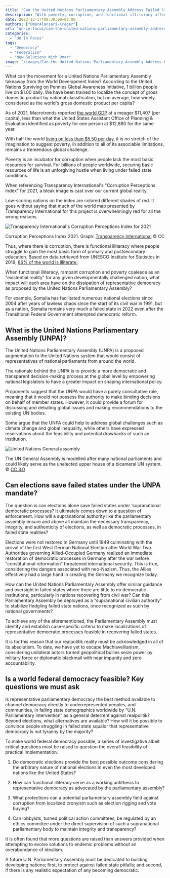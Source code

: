 ```yaml
---
title: "Can the United Nations Parliamentary Assembly Address Failed State Realities?"
description: "With poverty, corruption, and functional illiteracy affecting many nations, can the UN Parliamentary Assembly's proposal for representative democracy succeed?"
date: 2022-12-17T09:30:00+02:00
authors: ["OmarAlansari-Kreger"]
url: "un-in-focus/can-the-united-nations-parliamentary-assembly-address-failed-state-realities"
categories:
  - "Un In Focus"
tags:
  - "Democracy"
  - "Federalism"
  - "New Solutions With Omar"
image: "/images/Can-the-United-Nations-Parliamentary-Assembly-Address-Failed-State-Realities-.jpg"
---
```

What can the movement for a United Nations Parliamentary Assembly takeaway from the World Development Index? According to the United Nations Surviving on Pennies Global Awareness Initiative, 1 billion people live on $1.00 daily. We have been trained to localize the concept of gross domestic product by national classification, but on average, how widely considered as the world's gross domestic product per capita?

As of 2021, Macrotrends reported [the world GDP](https://www.macrotrends.net/countries/WLD/world/gdp-gross-domestic-product) at a meager $11,407 (per capita), less than what the United States Assistant Office of Planning & Evaluation identified as poverty for one person at $12,880 for the same year.

With half the world [living on less than $5.50 per day](https://www.worldbank.org/en/news/press-release/2018/10/17/nearly-half-the-world-lives-on-less-than-550-a-day), it is no stretch of the imagination to suggest poverty, in addition to all of its associable limitations, remains a tremendous global challenge.

Poverty is an incubator for corruption when people lack the most basic resources for survival. For billions of people worldwide, securing basic resources of life is an unforgiving hustle when living under failed state conditions.

When referencing Transparency International's "Corruption Perceptions Index" for 2021, a bleak image is cast over our current global reality.

Low-scoring nations on the index are colored different shades of red. It goes without saying that much of the world map presented by Transparency International for this project is overwhelmingly red for all the wrong reasons.

![Transparency International's Corruption Perceptions Index for 2021](/images/CORRUPTION-PERCEPTIONS-INDEX-2021-1024x654.jpg)

Corruption Perceptions Index 2021. Graph: [Transparency International](https://www.transparency.org/en/cpi/2021) © CC


Thus, where there is corruption, there is functional illiteracy where people struggle to gain the most basic form of primary and postsecondary education. Based on data retrieved from UNESCO Institute for Statistics in 2019, [86% of the world is illiterate.](https://en.unesco.org/sites/default/files/ild-2021-fact-sheet.pdf)

When functional illiteracy, rampant corruption and poverty coalesce as an "existential reality" for any given developmentally challenged nation, what impact will each area have on the dissipation of representative democracy as proposed by the United Nations Parliamentary Assembly?

For example, Somalia has facilitated numerous national elections since 2004 after years of lawless chaos since the start of its civil war in 1991, but as a nation, Somalia remains very much a failed state in 2022 even after the Transitional Federal Government attempted democratic reform.

## **What is the United Nations Parliamentary Assembly (UNPA)?**

The United Nations Parliamentary Assembly (UNPA) is a proposed augmentation to the United Nations system that would consist of representatives of national parliaments from around the world.

The rationale behind the UNPA is to provide a more democratic and transparent decision-making process at the global level by empowering national legislators to have a greater impact on shaping international policy.

Proponents suggest that the UNPA would have a purely consultative role, meaning that it would not possess the authority to make binding decisions on behalf of member states. However, it could provide a forum for discussing and debating global issues and making recommendations to the existing UN bodies.

Some argue that the UNPA could help to address global challenges such as climate change and global inequality, while others have expressed reservations about the feasibility and potential drawbacks of such an institution.

![United Nations General assambly ](/images/United-Nations-Parliamentary-Assembly--1024x670.jpg)

The UN General Assembly is modelled after many national parliaments and could likely serve as the unelected upper house of a bicameral UN system. © [CC 3.0](https://creativecommons.org/licenses/by/3.0/br/deed.en)


## **Can elections save failed states under the UNPA mandate?**

The question is can elections alone save failed states under ‘supranational democratic processes? It ultimately comes down to a question of enforcement. How will a supranational authority like the parliamentary assembly ensure and above all maintain the necessary transparency, integrity, and authenticity of elections, as well as democratic processes, in failed state realities?

Elections were not restored in Germany until 1949 culminating with the arrival of the first West German National Election after World War Two. Authorities governing Allied-Occupied Germany realized an immediate restoration of democratic processes in Germany after the war before "constitutional reformation” threatened international security. This is true, considering the dangers associated with neo-Nazism. Thus, the Allies effectively had a large hand in creating the Germany we recognize today.

How can the United Nations Parliamentary Assembly offer similar guidance and oversight in failed states where there are little to no democratic institutions, particularly in nations recovering from civil war? Can this Parliamentary Assembly be deployed as a “supranational civilian authority” to stabilize fledgling failed state nations, once recognized as such by national governments?

To achieve any of the aforementioned, the Parliamentary Assembly must identify and establish case-specific criteria to make localizations of representative democratic processes feasible in recovering failed states.

It is for this reason that our realpolitik reality must be acknowledged in all of its absolutism. To date, we have yet to escape Machiavellianism, considering unilateral actors turned geopolitical bullies seize power by military force or diplomatic blackmail with near impunity and zero accountability.

## **Is a world federal democracy feasible? Key questions we must ask**

Is representative parliamentary democracy the best method available to channel democracy directly to underrepresented peoples, and communities, in failing state demographics worldwide by “U.N. Parliamentary Intervention” as a general deterrent against realpolitik? Beyond elections, what alternatives are available? How will it be possible to convince people struggling in failed state squalor that representative democracy is not tyranny by the majority?

To make world federal democracy possible, a series of investigative albeit critical questions must be raised to question the overall feasibility of practical implementation.

1. Do democratic elections provide the best possible outcome considering the arbitrary nature of national elections in even the most developed nations like the United States?

2. How can functional illiteracy serve as a working antithesis to representative democracy as advocated by the parliamentary assembly?

3. What protections can a potential parliamentary assembly field against corruption from localized cronyism such as election rigging and vote buying?

4. Can lobbyists, turned political action committees, be regulated by an ethics committee under the direct supervision of such a supranational parliamentary body to maintain integrity and transparency?

It is often found that more questions are raised than answers provided when attempting to evolve solutions to endemic problems without an overabundance of idealism.

A future U.N. Parliamentary Assembly must be dedicated to building developing nations; first, to protect against failed state pitfalls; and second, if there is any realistic expectation of any becoming democratic.
